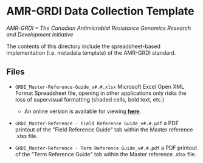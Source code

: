 # AMR-GRDI Data Collection Template
_AMR-GRDI = The Canadian Antimicrobial Resistance Genomics Research and Development Initiative_

The contents of this directory include the spreadsheet-based implementation (i.e. metadata template) of the AMR-GRDI standard.

## Files

- `GRDI_Master-Reference-Guide_v#.#.xlsx` 
Microsoft Excel Open XML Format Spreadsheet file, opening in other applications only risks the loss of supervisual formatting (shaded cells, bold text, etc.)
  - An online version is available for viewing [**here**](https://docs.google.com/spreadsheets/d/1crc7yQtd8aj5LJYyeDMrNWqUO-o9ulKRkSqAub-51gg/edit?usp=sharing).

- `GRDI_Master-Reference - Field Reference Guide_v#.#.pdf` a PDF printout of the "Field Reference Guide" tab within the Master reference .xlsx file.

- `GRDI_Master-Reference - Term Reference Guide_v#.#.pdf` a PDF printout of the "Term Reference Guide" tab within the Master reference .xlsx file.
